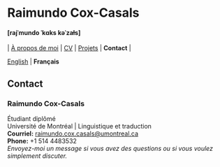 # Raimundo Cox-Casals
#### [rajˈmundo ˈkɑks kəˈzaɫs]

| [À propos de moi](LISMOI.md) | [CV](cv.md) | [Projets](projects.md) | **Contact** | 

[English](contact.md) \| **Français**

## Contact
### Raimundo Cox-Casals
Étudiant diplômé  
Université de Montréal | Linguistique et traduction  
**Courriel:** raimundo.cox.casals@umontreal.ca  
**Phone:** +1 514 4483532  
_Envoyez-moi un message si vous avez des questions ou si vous voulez simplement discuter._
